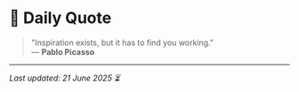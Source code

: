 # 📜 Daily Quote

> "Inspiration exists, but it has to find you working."  
> — **Pablo Picasso**

---

_Last updated: 21 June 2025 ⏳_
